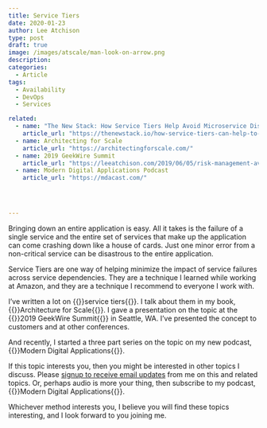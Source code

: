 ```yaml
---
title: Service Tiers
date: 2020-01-23
author: Lee Atchison
type: post
draft: true
image: /images/atscale/man-look-on-arrow.png
description: 
categories:
  - Article
tags:
  - Availability
  - DevOps
  - Services

related:
  - name: "The New Stack: How Service Tiers Help Avoid Microservice Disasters"
    article_url: "https://thenewstack.io/how-service-tiers-can-help-to-avoid-microservices-disasters/"
  - name: Architecting for Scale
    article_url: "https://architectingforscale.com/"
  - name: 2019 GeekWire Summit
    article_url: "https://leeatchison.com/2019/06/05/risk-management-avoiding-availability-disasters-in-service-based-applications/"
  - name: Modern Digital Applications Podcast
    article_url: "https://mdacast.com/"




---
```


Bringing down an entire application is easy. All it takes is the failure of a single service and the entire set of services that make up the application can come crashing down like a house of cards. Just one minor error from a non-critical service can be disastrous to the entire application.

Service Tiers are one way of helping minimize the impact of service failures across service dependencies. They are a technique I learned while working at Amazon, and they are a technique I recommend to everyone I work with.

I’ve written a lot on {{<extlink url="https://thenewstack.io/how-service-tiers-can-help-to-avoid-microservices-disasters/">}}service tiers{{</extlink>}}. 
I talk about them in my book, {{<extlink url="https://architectingforscale.com/">}}Architecture for Scale{{</extlink>}}. 
I gave a presentation on the topic at the {{<extlink url="https://leeatchison.com/2019/06/05/risk-management-avoiding-availability-disasters-in-service-based-applications/">}}2019 GeekWire Summit{{</extlink>}} in Seattle, WA. 
I’ve presented the concept to customers and at other conferences.

And recently, I started a three part series on the topic on my new podcast, {{<extlink url="https://mdacast.com/">}}Modern Digital Applications{{</extlink>}}.

If this topic interests you, then you might be interested in other topics I discuss. 
Please [signup to receive email updates](https://leeatchison.com/subscribe/) from me on this and related topics. Or, perhaps audio is more your thing, then subscribe to my podcast, {{<extlink url="https://mdacast.com/">}}Modern Digital Applications{{</extlink>}}.

Whichever method interests you, I believe you will find these topics interesting, and I look forward to you joining me.

